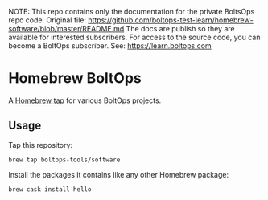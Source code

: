 <!-- note marker start -->
NOTE: This repo contains only the documentation for the private BoltsOps repo code.
Original file: https://github.com/boltops-test-learn/homebrew-software/blob/master/README.md
The docs are publish so they are available for interested subscribers.
For access to the source code, you can become a BoltOps subscriber.
See: https://learn.boltops.com

<!-- note marker end -->

# Homebrew BoltOps

A [Homebrew tap] for various BoltOps projects.

[Homebrew tap]: https://github.com/Homebrew/brew/blob/master/docs/brew-tap.md

## Usage

Tap this repository:

    brew tap boltops-tools/software

Install the packages it contains like any other Homebrew package:

    brew cask install hello
